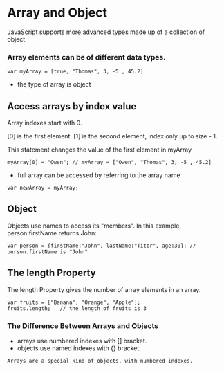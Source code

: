 # Array and Object
JavaScript supports more advanced types made up of a collection of object.
### Array elements can be of different data types.

```
var myArray = [true, "Thomas", 3, -5 , 45.2]
```
- the type of array is object
## Access arrays by index value

Array indexes start with 0.

[0] is the first element. [1] is the second element, index only up to size - 1.

This statement changes the value of the first element in myArray
```
myArray[0] = "Owen"; // myArray = ["Owen", "Thomas", 3, -5 , 45.2]
```
- full array can be accessed by referring to the array name
```
var newArray = myArray;
```
## Object

Objects use names to access its "members". In this example, person.firstName returns John:
```
var person = {firstName:"John", lastName:"Titor", age:30}; // person.firstName is "John"
```
## The length Property
The length  Property gives the number of array elements in an array.

```
var fruits = ["Banana", "Orange", "Apple"];
fruits.length;   // the length of fruits is 3
```

### The Difference Between Arrays and Objects
- arrays use numbered indexes with [] bracket.  
- objects use named indexes with {} bracket.
```
Arrays are a special kind of objects, with numbered indexes.
```
